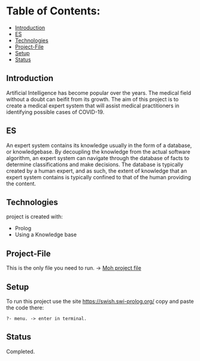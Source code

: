 # Table of Contents:
* [Introduction](#Introduction)
* [ES](#ES)
* [Technologies](#Technologies)
* [Project-File](#Project-File)
* [Setup](#Setup)
* [Status](#Status)

## Introduction 
Artificial Intelligence has become popular over the years. The medical field without a doubt can beifit from its growth.
The aim of this project is to create a medical expert system that will assist medical practitioners in identifying possible 
cases of COVID-19.

## ES
An expert system contains its knowledge usually in the form of a database, or knowledgebase. 
By decoupling the knowledge from the actual software algorithm, an expert system can navigate through the database of facts to determine classifications and make decisions. 
The database is typically created by a human expert, and as such, the extent of knowledge that an expert system contains is typically confined to that
of the human providing the content.

## Technologies
project is created with:
* Prolog
* Using a Knowledge base

## Project-File
This is the only file you need to run. -> 
[Moh project file](https://github.com/R-White-0/UTECH-Medical-ES-Project/blob/master/AI%20UTECH%20Project/moh.pl)

## Setup
To run this project use the site https://swish.swi-prolog.org/ copy and paste the code there: 
```
?- menu. -> enter in terminal.
```



## Status
Completed.
